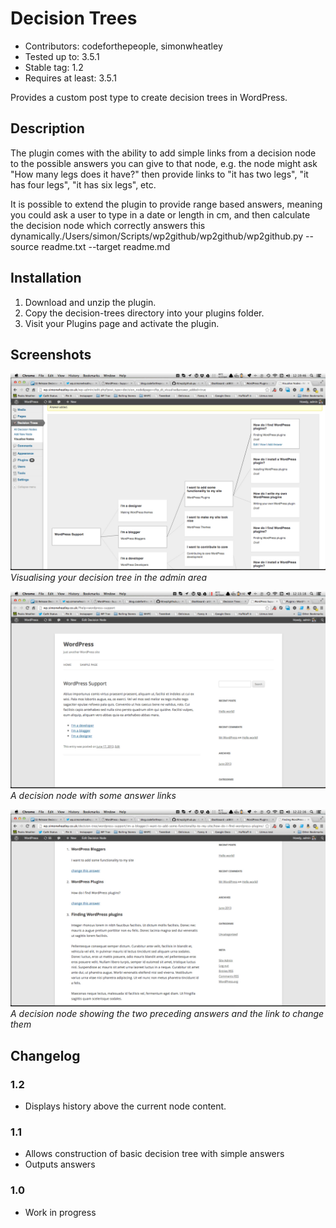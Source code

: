# Decision Trees

* Contributors: codeforthepeople, simonwheatley
* Tested up to: 3.5.1
* Stable tag: 1.2
* Requires at least: 3.5.1

Provides a custom post type to create decision trees in WordPress.

## Description

The plugin comes with the ability to add simple links from a decision node to the possible answers you can give to that node, e.g. the node might ask "How many legs does it have?" then provide links to "it has two legs", "it has four legs", "it has six legs", etc.

It is possible to extend the plugin to provide range based answers, meaning you could ask a user to type in a date or length in cm, and then calculate the decision node which correctly answers this dynamically./Users/simon/Scripts/wp2github/wp2github/wp2github.py --source readme.txt --target readme.md

## Installation
1. Download and unzip the plugin.
2. Copy the decision-trees directory into your plugins folder.
3. Visit your Plugins page and activate the plugin.

## Screenshots

![Visualising your decision tree in the admin area](screenshot-1.jpg)
*Visualising your decision tree in the admin area*

![A decision node with some answer links](screenshot-2.jpg)
*A decision node with some answer links*

![A decision node showing the two preceding answers and the link to change them](screenshot-3.jpg)
*A decision node showing the two preceding answers and the link to change them*

## Changelog

### 1.2 

* Displays history above the current node content.

### 1.1 

* Allows construction of basic decision tree with simple answers
* Outputs answers

### 1.0 

* Work in progress


